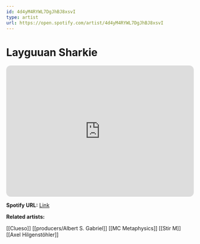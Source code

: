 ```yaml
---
id: 4d4yM4RYWL7DgJhBJ8xsvI
type: artist
url: https://open.spotify.com/artist/4d4yM4RYWL7DgJhBJ8xsvI
---
```

# Layguuan Sharkie

<iframe style="border-radius:12px" src="https://open.spotify.com/embed/artist/4d4yM4RYWL7DgJhBJ8xsvI" width="100%" height="352" frameBorder="0" allowfullscreen="" allow="autoplay; clipboard-write; encrypted-media; fullscreen; picture-in-picture" loading="lazy"></iframe>

**Spotify URL:** [Link](https://open.spotify.com/artist/4d4yM4RYWL7DgJhBJ8xsvI)

**Related artists:**

[[Clueso]]
[[producers/Albert S. Gabriel]]
[[MC Metaphysics]]
[[Stir M]]
[[Axel Hilgenstöhler]]
